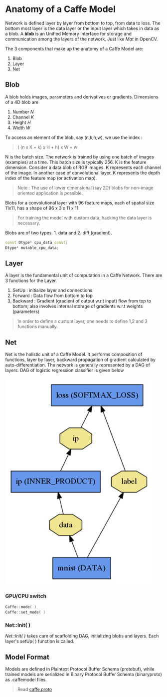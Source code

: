 # Anatomy of a Caffe Model

Network is defined layer by layer from bottom to top, from data to loss. The bottom most layer is the data layer or the input layer which takes in data as a blob. A **blob** is an Unified Memory Interface for storage and communication among the layers of the network. Just like *Mat* in OpenCV. 

The 3 components that make up the anatomy of a Caffe Model are:
1. Blob
2. Layer
3. Net

## Blob

A blob holds images, parameters and derivatives or gradients. Dimensions of a 4D blob are 
1. Number *N*
2. Channel *K*
3. Height *H*
4. Width *W*

To access an element of the blob, say (n,k,h,w), we use the index :
> ( (n x K + k) x H + h) x W + w

N is the batch size. The network is trained by using one batch of images (examples) at a time. This batch size is typically 256. K is the feature dimension. Consider a data blob of RGB images. K represents each channel of the image. In another case of convolutional layer, K represents the depth index of the feature map (or activation map). 

> Note : The use of lower dimensional (say 2D) blobs for non-image oriented application is possible.

Blobs for a convolutional layer with 96 feature maps, each of spatial size 11x11, has a shape of 96 x 3 x 11 x 11

> For training the model with custom data, hacking the data layer is necessary. 

Blobs are of two types. 1. data and 2. diff (gradient). 

```c++
const Dtype* cpu_data const;
Dtype* mutable_cpu_data;
```

## Layer

A layer is the fundamental unit of computation in a Caffe Network. There are 3 functions for the Layer. 

1. SetUp : initialize layer and connections
2. Forward : Data flow from bottom to top
3. Backward : Gradient (gradient of output w.r.t input) flow from top to bottom; also involves internal storage of gradients w.r.t weights (parameters)

> In order to define a custom layer, one needs to define 1,2 and 3 functions manually.

## Net

Net is the holistic unit of a Caffe Model. It performs composition of functions, layer by layer, backward propagation of gradient calculated by auto-differentiation. The network is generally represented by a DAG of layers. DAG of logistic regression classifier is given below

![DAG of layers](/img/logreg.jpg)

### GPU/CPU switch

```c++
Caffe::mode( )
Caffe::set_mode( )
```

### Net::Init( )

*Net::Init( )* takes care of scaffolding DAG, initializing blobs and layers. Each layer's setUp( ) function is called.


## Model Format

Models are defined in Plaintext Protocol Buffer Schema (protobuf), while trained models are serialized in Binary Protocol Buffer Schema (binaryproto) as .caffemodel files.

> Read [caffe.proto](https://github.com/BVLC/caffe/blob/master/src/caffe/proto/caffe.proto)
